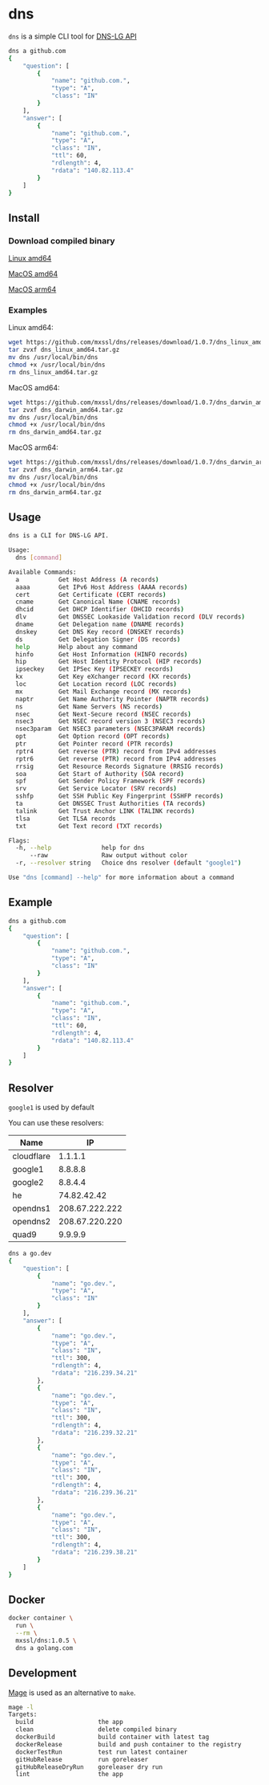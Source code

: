 # dns

`dns` is a simple CLI tool for [DNS-LG API](http://www.dns-lg.com)

```sh
dns a github.com
{
    "question": [
        {
            "name": "github.com.",
            "type": "A",
            "class": "IN"
        }
    ],
    "answer": [
        {
            "name": "github.com.",
            "type": "A",
            "class": "IN",
            "ttl": 60,
            "rdlength": 4,
            "rdata": "140.82.113.4"
        }
    ]
}
```

## Install

### Download compiled binary

[Linux amd64](https://github.com/mxssl/dns/releases/download/1.0.7/dns_Linux_x86_64.tar.gz)

[MacOS amd64](https://github.com/mxssl/dns/releases/download/1.0.7/dns_darwin_amd64.tar.gz)

[MacOS arm64](https://github.com/mxssl/dns/releases/download/1.0.7/dns_darwin_arm64.tar.gz)

### Examples

Linux amd64:

```bash
wget https://github.com/mxssl/dns/releases/download/1.0.7/dns_linux_amd64.tar.gz
tar zvxf dns_linux_amd64.tar.gz
mv dns /usr/local/bin/dns
chmod +x /usr/local/bin/dns
rm dns_linux_amd64.tar.gz
```

MacOS amd64:

```bash
wget https://github.com/mxssl/dns/releases/download/1.0.7/dns_darwin_amd64.tar.gz
tar zvxf dns_darwin_amd64.tar.gz
mv dns /usr/local/bin/dns
chmod +x /usr/local/bin/dns
rm dns_darwin_amd64.tar.gz
```

MacOS arm64:

```bash
wget https://github.com/mxssl/dns/releases/download/1.0.7/dns_darwin_arm64.tar.gz
tar zvxf dns_darwin_arm64.tar.gz
mv dns /usr/local/bin/dns
chmod +x /usr/local/bin/dns
rm dns_darwin_arm64.tar.gz
```

## Usage

```bash
dns is a CLI for DNS-LG API.

Usage:
  dns [command]

Available Commands:
  a           Get Host Address (A records)
  aaaa        Get IPv6 Host Address (AAAA records)
  cert        Get Certificate (CERT records)
  cname       Get Canonical Name (CNAME records)
  dhcid       Get DHCP Identifier (DHCID records)
  dlv         Get DNSSEC Lookaside Validation record (DLV records)
  dname       Get Delegation name (DNAME records)
  dnskey      Get DNS Key record (DNSKEY records)
  ds          Get Delegation Signer (DS records)
  help        Help about any command
  hinfo       Get Host Information (HINFO records)
  hip         Get Host Identity Protocol (HIP records)
  ipseckey    Get IPSec Key (IPSECKEY records)
  kx          Get Key eXchanger record (KX records)
  loc         Get Location record (LOC records)
  mx          Get Mail Exchange record (MX records)
  naptr       Get Name Authority Pointer (NAPTR records)
  ns          Get Name Servers (NS records)
  nsec        Get Next-Secure record (NSEC records)
  nsec3       Get NSEC record version 3 (NSEC3 records)
  nsec3param  Get NSEC3 parameters (NSEC3PARAM records)
  opt         Get Option record (OPT records)
  ptr         Get Pointer record (PTR records)
  rptr4       Get reverse (PTR) record from IPv4 addresses
  rptr6       Get reverse (PTR) record from IPv4 addresses
  rrsig       Get Resource Records Signature (RRSIG records)
  soa         Get Start of Authority (SOA record)
  spf         Get Sender Policy Framework (SPF records)
  srv         Get Service Locator (SRV records)
  sshfp       Get SSH Public Key Fingerprint (SSHFP records)
  ta          Get DNSSEC Trust Authorities (TA records)
  talink      Get Trust Anchor LINK (TALINK records)
  tlsa        Get TLSA records
  txt         Get Text record (TXT records)

Flags:
  -h, --help              help for dns
      --raw               Raw output without color
  -r, --resolver string   Choice dns resolver (default "google1")

Use "dns [command] --help" for more information about a command
```

## Example

```sh
dns a github.com
{
    "question": [
        {
            "name": "github.com.",
            "type": "A",
            "class": "IN"
        }
    ],
    "answer": [
        {
            "name": "github.com.",
            "type": "A",
            "class": "IN",
            "ttl": 60,
            "rdlength": 4,
            "rdata": "140.82.113.4"
        }
    ]
}
```

## Resolver

`google1` is used by default

You can use these resolvers:

| Name | IP |
|---|---|
| cloudflare | 1.1.1.1 |
| google1 | 8.8.8.8 |
| google2 | 8.8.4.4 |
| he | 74.82.42.42 |
| opendns1 | 208.67.222.222 |
| opendns2 | 208.67.220.220 |
| quad9 | 9.9.9.9 |

```bash
dns a go.dev
{
    "question": [
        {
            "name": "go.dev.",
            "type": "A",
            "class": "IN"
        }
    ],
    "answer": [
        {
            "name": "go.dev.",
            "type": "A",
            "class": "IN",
            "ttl": 300,
            "rdlength": 4,
            "rdata": "216.239.34.21"
        },
        {
            "name": "go.dev.",
            "type": "A",
            "class": "IN",
            "ttl": 300,
            "rdlength": 4,
            "rdata": "216.239.32.21"
        },
        {
            "name": "go.dev.",
            "type": "A",
            "class": "IN",
            "ttl": 300,
            "rdlength": 4,
            "rdata": "216.239.36.21"
        },
        {
            "name": "go.dev.",
            "type": "A",
            "class": "IN",
            "ttl": 300,
            "rdlength": 4,
            "rdata": "216.239.38.21"
        }
    ]
}
```

## Docker

```sh
docker container \
  run \
  --rm \
  mxssl/dns:1.0.5 \
  dns a golang.com
```

## Development

[Mage](https://github.com/magefile/mage) is used as an alternative to `make`.

```sh
mage -l
Targets:
  build                  the app
  clean                  delete compiled binary
  dockerBuild            build container with latest tag
  dockerRelease          build and push container to the registry
  dockerTestRun          test run latest container
  gitHubRelease          run goreleaser
  gitHubReleaseDryRun    goreleaser dry run
  lint                   the app
```
